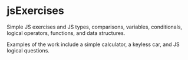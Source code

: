 # jsExercises
Simple JS exercises and JS types, comparisons, variables, conditionals, logical operators, functions, and data structures.

Examples of the work include a simple calculator, a keyless car, and JS logical questions.
